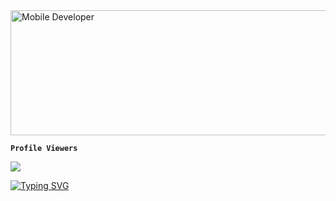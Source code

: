 <img src="https://i.pinimg.com/originals/d4/81/f3/d481f3c72e283309071f79e01b05c06d.gif" alt="Mobile Developer" width="1000" height="200">
<link href="https://fonts.googleapis.com/css2?family=Fira+Code&display=swap" rel="stylesheet">


<code><strong>Profile Viewers</strong></code>

<img align="center" src="https://profile-counter.glitch.me/{ricoglr}/count.svg"/>



[![Typing SVG](https://readme-typing-svg.demolab.com?font=Fira+Code&weight=600&duration=7000&pause=1000&random=false&width=435&lines=The+five+boxing+wizards+jump+quickly)](https://git.io/typing-svg)
